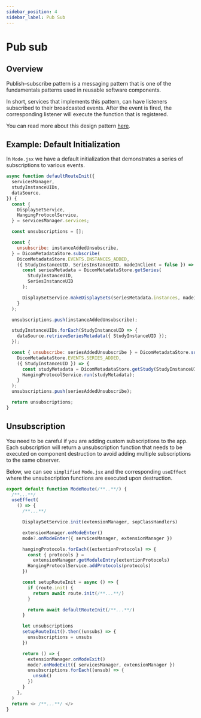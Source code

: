 ```yaml
---
sidebar_position: 4
sidebar_label: Pub Sub
---
```

# Pub sub

## Overview
Publish–subscribe pattern is a messaging pattern that is one of the fundamentals patterns used in reusable software components.

In short, services that implements this pattern, can have listeners subscribed to their broadcasted events. After the event is fired, the corresponding listener will execute the function that is registered.

You can read more about this design pattern [here](https://cloud.google.com/pubsub/docs/overview).


## Example: Default Initialization
In `Mode.jsx` we have a default initialization that demonstrates
a series of subscriptions to various events.


```js
async function defaultRouteInit({
  servicesManager,
  studyInstanceUIDs,
  dataSource,
}) {
  const {
    DisplaySetService,
    HangingProtocolService,
  } = servicesManager.services;

  const unsubscriptions = [];

  const {
    unsubscribe: instanceAddedUnsubscribe,
  } = DicomMetadataStore.subscribe(
    DicomMetadataStore.EVENTS.INSTANCES_ADDED,
    ({ StudyInstanceUID, SeriesInstanceUID, madeInClient = false }) => {
      const seriesMetadata = DicomMetadataStore.getSeries(
        StudyInstanceUID,
        SeriesInstanceUID
      );

      DisplaySetService.makeDisplaySets(seriesMetadata.instances, madeInClient);
    }
  );

  unsubscriptions.push(instanceAddedUnsubscribe);

  studyInstanceUIDs.forEach(StudyInstanceUID => {
    dataSource.retrieveSeriesMetadata({ StudyInstanceUID });
  });

  const { unsubscribe: seriesAddedUnsubscribe } = DicomMetadataStore.subscribe(
    DicomMetadataStore.EVENTS.SERIES_ADDED,
    ({ StudyInstanceUID }) => {
      const studyMetadata = DicomMetadataStore.getStudy(StudyInstanceUID);
      HangingProtocolService.run(studyMetadata);
    }
  );
  unsubscriptions.push(seriesAddedUnsubscribe);

  return unsubscriptions;
}
```

## Unsubscription
You need to be careful if you are adding custom subscriptions to the app. Each subscription will return a unsubscription function that needs to be executed on component destruction to avoid adding multiple subscriptions to the same observer.

Below, we can see `simplified` `Mode.jsx` and the corresponding `useEffect` where the unsubscription functions are executed upon destruction.

```js title="platform/viewer/src/routes/Mode/Mode.jsx"
export default function ModeRoute(/**..**/) {
  /**...**/
  useEffect(
    () => {
      /**...**/

      DisplaySetService.init(extensionManager, sopClassHandlers)

      extensionManager.onModeEnter()
      mode?.onModeEnter({ servicesManager, extensionManager })

      hangingProtocols.forEach((extentionProtocols) => {
        const { protocols } =
          extensionManager.getModuleEntry(extentionProtocols)
        HangingProtocolService.addProtocols(protocols)
      })

      const setupRouteInit = async () => {
        if (route.init) {
          return await route.init(/**...**/)
        }

        return await defaultRouteInit(/**...**/)
      }

      let unsubscriptions
      setupRouteInit().then((unsubs) => {
        unsubscriptions = unsubs
      })

      return () => {
        extensionManager.onModeExit()
        mode?.onModeExit({ servicesManager, extensionManager })
        unsubscriptions.forEach((unsub) => {
          unsub()
        })
      }
    },
  )
  return <> /**...**/ </>
}
```
